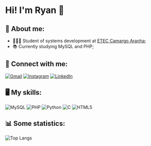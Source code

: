 # Hi! I'm Ryan 👋  

## 👤 About me:
- 🧑🏾‍💻 Student of systems development at [ETEC Camargo Aranha](https://www.eteccamargoaranha.com.br);
- 📚 Currently studying MySQL and PHP;

## 🔗 Connect with me:
[![Gmail](https://img.shields.io/badge/Gmail-333333?style=for-the-badge&logo=gmail&logoColor=red)](mailto:ryanbr2903@gmail.com)
[![Instagram](https://img.shields.io/badge/-Instagram-%23E4405F?style=for-the-badge&logo=instagram&logoColor=white)](https://www.instagram.com/ryan_reis2903/)
[![LinkedIn](https://img.shields.io/badge/LinkedIn-0077B5?style=for-the-badge&logo=linkedin&logoColor=white)](https://www.linkedin.com/in/ryan-reis-79560b308/)


## 🖥️ My skills:
![MySQL](https://img.shields.io/badge/MySQL-00000F?style=for-the-badge&logo=mysql&logoColor=white)
![PHP](https://img.shields.io/badge/PHP-777BB4?style=for-the-badge&logo=php&logoColor=white)
![Python](https://img.shields.io/badge/python-3670A0?style=for-the-badge&logo=python&logoColor=ffdd54)
![C](https://img.shields.io/badge/C-00599C?style=for-the-badge&logo=c&logoColor=white)
![HTML5](https://img.shields.io/badge/HTML5-E34F26?style=for-the-badge&logo=html5&logoColor=white)

## 📊 Some statistics:
![Top Langs](https://github-readme-stats-git-masterrstaa-rickstaa.vercel.app/api/top-langs/?username=Ry2903&layout=compact&bg_color=000&border_color=8b8c89&title_color=274c77F&text_color=FFF)
